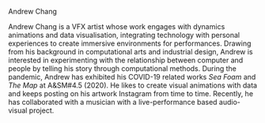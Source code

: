 Andrew Chang

Andrew Chang is a VFX artist whose work engages with dynamics animations and data visualisation, integrating technology with personal experiences to create immersive environments for performances. Drawing from his background in computational arts and industrial design, Andrew is interested in experimenting with the relationship between computer and people by telling his story through computational methods. During the pandemic, Andrew has exhibited his COVID-19 related works *Sea Foam* and *The Map* at A&SM#4.5 (2020). He likes to create visual animations with data and keeps posting on his artwork Instagram from time to time. Recently, he has collaborated with a musician with a live-performance based audio-visual project.